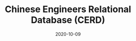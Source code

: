 ---
title: "Chinese Engineers Relational Database (CERD)"
date: 2020-10-09
draft: false
tags: ["projects"]
externalUrl: "https://home.uni-leipzig.de/cerd/"
---
